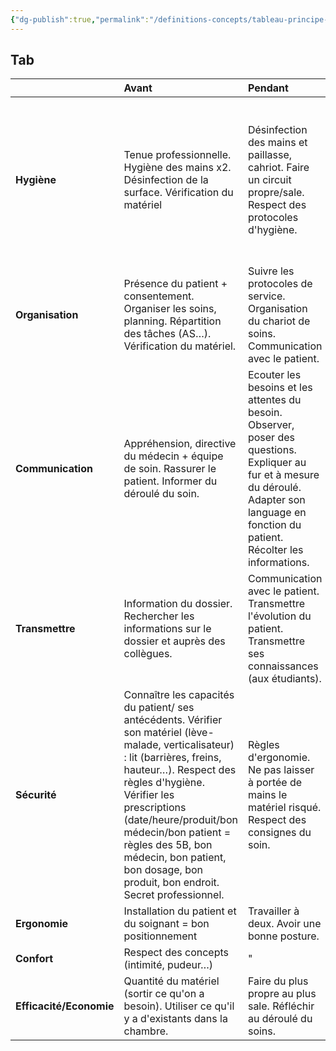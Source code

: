 ```yaml
---
{"dg-publish":true,"permalink":"/definitions-concepts/tableau-principe-de-soins-td-2/","tags":["définition"],"noteIcon":""}
---
```



## Tab


|                         | **Avant**                                                                                                                                                                                                                                                                                                                                                  | **Pendant**                                                                                                                                                                                    |                                                                             **Après**                                                                             |
| ----------------------- |:---------------------------------------------------------------------------------------------------------------------------------------------------------------------------------------------------------------------------------------------------------------------------------------------------------------------------------------------------------- |:---------------------------------------------------------------------------------------------------------------------------------------------------------------------------------------------- |:-----------------------------------------------------------------------------------------------------------------------------------------------------------------:|
| **Hygiène**             | Tenue professionnelle. Hygiène des mains x2. Désinfection de la surface. Vérification du matériel                                                                                                                                                                                                                                                          | Désinfection des mains et paillasse, cahriot. Faire un circuit propre/sale. Respect des protocoles d'hygiène.                                                                                  | On range, on désinfecte, ferme les poubelles. Hygiène des mains. Vider les le chariot, tri du linge et des déchets et désinfection du chariot. Hygiène des mains. |
| **Organisation**        | Présence du patient + consentement. Organiser les soins, planning. Répartition des tâches (AS…). Vérification du matériel.                                                                                                                                                                                                                                 | Suivre les protocoles de service. Organisation du chariot de soins. Communication avec le patient.                                                                                             |                                   Ranger le chariot et la chambre avant. Prévoir ou planifier un RDV si besoin pour le patient.                                   |
| **Communication**       | Appréhension, directive du médecin + équipe de soin. Rassurer le patient. Informer du déroulé du soin.                                                                                                                                                                                                                                                     | Ecouter les besoins et les attentes du besoin. Observer, poser des questions. Expliquer au fur et à mesure du déroulé. Adapter son language en fonction du patient. Récolter les informations. |                                                             Transmettre les informations importantes.                                                             |
| **Transmettre**         | Information du dossier. Rechercher les informations sur le dossier et auprès des collègues.                                                                                                                                                                                                                                                                | Communication avec le patient. Transmettre l'évolution du patient. Transmettre ses connaissances (aux étudiants).                                                                              |                                       Transmettre l'évolution du patient. Transmettre les informations (orales et écrites).                                       |
| **Sécurité**            | Connaître les capacités du patient/ ses antécédents. Vérifier son matériel (lève-malade, verticalisateur) : lit (barrières, freins, hauteur…). Respect des règles d'hygiène. Vérifier les prescriptions (date/heure/produit/bon médecin/bon patient = règles des 5B, bon médecin, bon patient, bon dosage, bon produit, bon endroit. Secret professionnel. | Règles d'ergonomie. Ne pas laisser à portée de mains le matériel risqué. Respect des consignes du soin.                                                                                        |                Hygiène. Réinstaller le patient/son environnement (sonnette, téléphone, télécommande, verre d'eau…). Ranger. Secret professionnel.                 |
| **Ergonomie**           | Installation du patient et du soignant = bon positionnement                                                                                                                                                                                                                                                                                                | Travailler à deux. Avoir une bonne posture.                                                                                                                                                    |                                                                            Evaluation                                                                             |
| **Confort**             | Respect des concepts (intimité, pudeur…)                                                                                                                                                                                                                                                                                                                   | "                                                                                                                                                                                              |                                                                                 "                                                                                 |
| **Efficacité/Economie** | Quantité du matériel (sortir ce qu'on a besoin). Utiliser ce qu'il y a d'existants dans la chambre.                                                                                                                                                                                                                                                        | Faire du plus propre au plus sale. Réfléchir au déroulé du soins.                                                                                                                              |                                                          Vérifier le stock en respectant les dotations.                                                           |

